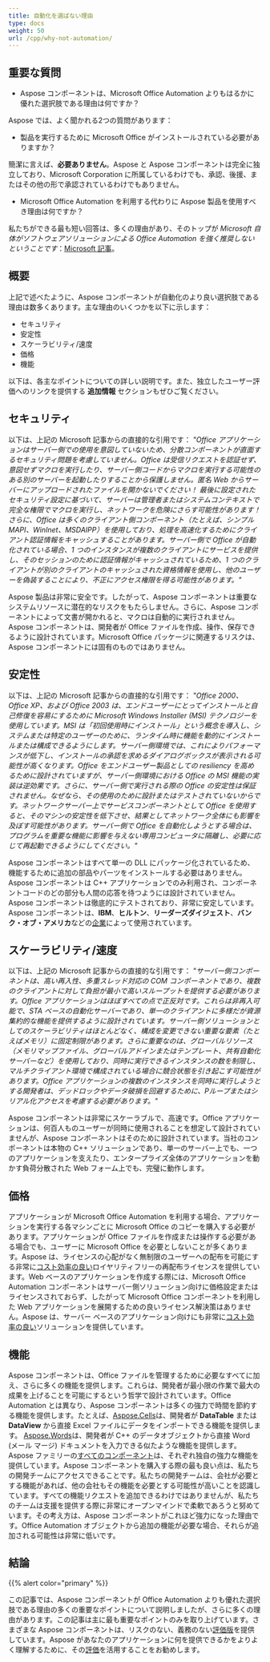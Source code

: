 ```yaml
---
title: 自動化を選ばない理由
type: docs
weight: 50
url: /cpp/why-not-automation/
---
```


## **重要な質問**
- Aspose コンポーネントは、Microsoft Office Automation よりもはるかに優れた選択肢である理由は何ですか？

Aspose では、よく聞かれる2つの質問があります：

- 製品を実行するために Microsoft Office がインストールされている必要がありますか？

簡潔に言えば、**必要ありません**。Aspose と Aspose コンポーネントは完全に独立しており、Microsoft Corporation に所属しているわけでも、承認、後援、またはその他の形で承認されているわけでもありません。

- Microsoft Office Automation を利用する代わりに Aspose 製品を使用すべき理由は何ですか？

私たちができる最も短い回答は、多くの理由があり、そのトップが *Microsoft 自体がソフトウェアソリューションによる Office Automation を強く推奨しないということです*：[Microsoft 記事](https://www.microsoft.com)。

## **概要**
上記で述べたように、Aspose コンポーネントが自動化のより良い選択肢である理由は数多くあります。主な理由のいくつかを以下に示します：

- セキュリティ
- 安定性
- スケーラビリティ/速度
- 価格
- 機能

以下は、各主なポイントについての詳しい説明です。また、独立したユーザー評価へのリンクを提供する **追加情報** セクションもぜひご覧ください。

## **セキュリティ**
以下は、上記の Microsoft 記事からの直接的な引用です：
*"Office アプリケーションはサーバー側での使用を意図していないため、分散コンポーネントが直面するセキュリティ問題を考慮していません。Office は受信リクエストを認証せず、意図せずマクロを実行したり、サーバー側コードからマクロを実行する可能性のある別のサーバーを起動したりすることから保護しません。匿名 Web からサーバーにアップロードされたファイルを開かないでください！ 最後に設定されたセキュリティ設定に基づいて、サーバーは管理者またはシステムコンテキストで完全な権限でマクロを実行し、ネットワークを危険にさらす可能性があります！ さらに、Office は多くのクライアント側コンポーネント（たとえば、シンプル MAPI、WinInet、MSDAIPP）を使用しており、処理を高速化するためにクライアント認証情報をキャッシュすることがあります。サーバー側で Office が自動化されている場合、1 つのインスタンスが複数のクライアントにサービスを提供し、そのセッションのために認証情報がキャッシュされているため、1 つのクライアントが別のクライアントのキャッシュされた資格情報を使用し、他のユーザーを偽装することにより、不正にアクセス権限を得る可能性があります。"*

Aspose 製品は非常に安全です。したがって、Aspose コンポーネントは重要なシステムリソースに潜在的なリスクをもたらしません。さらに、Aspose コンポーネントによって文書が開かれると、マクロは自動的に実行されません。Aspose コンポーネントは、開発者が Office ファイルを作成、操作、保存できるように設計されています。Microsoft Office パッケージに関連するリスクは、Aspose コンポーネントには固有のものではありません。

## **安定性**
以下は、上記の Microsoft 記事からの直接的な引用です：
*"Office 2000、Office XP、および Office 2003 は、エンドユーザーにとってインストールと自己修復を容易にするために Microsoft Windows Installer (MSI) テクノロジーを使用しています。MSI は「初回使用時にインストール」という概念を導入し、システムまたは特定のユーザーのために、ランタイム時に機能を動的にインストールまたは構成できるようにします。サーバー側環境では、これによりパフォーマンスが低下し、インストールの承認を求めるダイアログボックスが表示される可能性が高くなります。Office をエンドユーザー製品としての resiliency を高めるために設計されていますが、サーバー側環境における Office の MSI 機能の実装は逆効果です。さらに、サーバー側で実行される際の Office の安定性は保証されません。なぜなら、その使用のために設計またはテストされていないからです。ネットワークサーバー上でサービスコンポーネントとして Office を使用すると、そのマシンの安定性を低下させ、結果としてネットワーク全体にも影響を及ぼす可能性があります。サーバー側で Office を自動化しようとする場合は、プログラムを重要な機能に影響を与えない専用コンピュータに隔離し、必要に応じて再起動できるようにしてください。"*

Aspose コンポーネントはすべて単一の DLL にパッケージ化されているため、機能するために追加の部品やパーツをインストールする必要はありません。Aspose コンポーネントは C++ アプリケーションでのみ利用され、コンポーネントコードのどの部分も人間の応答を待つようには設計されていません。Aspose コンポーネントは徹底的にテストされており、非常に安定しています。Aspose コンポーネントは、**IBM**、**ヒルトン**、**リーダーズダイジェスト**、**バンク・オブ・アメリカ**などの[企業](https://about.aspose.com/customers)によって使用されています。

## **スケーラビリティ/速度**
以下は、上記の Microsoft 記事からの直接的な引用です：
*"サーバー側コンポーネントは、高い再入性、多重スレッド対応の COM コンポーネントであり、複数のクライアントに対して負担が最小で高いスループットを提供する必要があります。Office アプリケーションはほぼすべての点で正反対です。これらは非再入可能で、STA ベースの自動化サーバーであり、単一のクライアントに多様だが資源集約的な機能を提供するように設計されています。サーバー側ソリューションとしてのスケーラビリティはほとんどなく、構成を変更できない重要な要素（たとえばメモリ）に固定制限があります。さらに重要なのは、グローバルリソース（メモリマップファイル、グローバルアドインまたはテンプレート、共有自動化サーバーなど）を使用しており、同時に実行できるインスタンスの数を制限し、マルチクライアント環境で構成されている場合に競合状態を引き起こす可能性があります。Office アプリケーションの複数のインスタンスを同時に実行しようとする開発者は、デッドロックやデータ破損を回避するために、Pループまたはシリアル化アクセスを考慮する必要があります。"*

Aspose コンポーネントは非常にスケーラブルで、高速です。Office アプリケーションは、何百人ものユーザーが同時に使用されることを想定して設計されていませんが、Aspose コンポーネントはそのために設計されています。当社のコンポーネントは本物の C++ ソリューションであり、単一のサーバー上でも、一つのアプリケーションを支えたり、エンタープライズ全体のアプリケーションを動かす負荷分散された Web フォーム上でも、完璧に動作します。

## **価格**
アプリケーションが Microsoft Office Automation を利用する場合、アプリケーションを実行する各マシンごとに Microsoft Office のコピーを購入する必要があります。アプリケーションが Office ファイルを作成または操作する必要がある場合でも、ユーザーに Microsoft Office を必要としないことが多くあります。Aspose は、ライセンスの心配がなく無制限のユーザーへの配布を可能にする非常に[コスト効率の良い](https://purchase.aspose.com/)ロイヤリティフリーの再配布ライセンスを提供しています。Web ベースのアプリケーションを作成する際には、Microsoft Office Automation コンポーネントはサーバー側ソリューション向けに価格設定またはライセンスされておらず、したがって Microsoft Office コンポーネントを利用した Web アプリケーションを展開するための良いライセンス解決策はありません。Aspose は、サーバー ベースのアプリケーション向けにも非常に[コスト効率の良い](https://purchase.aspose.com/)ソリューションを提供しています。

## **機能**
Aspose コンポーネントは、Office ファイルを管理するために必要なすべてに加え、さらに多くの機能を提供します。これらは、開発者が最小限の作業で最大の成果を上げることを可能にするという哲学で設計されています。Office Automation とは異なり、Aspose コンポーネントは多くの強力で時間を節約する機能を提供します。たとえば、[Aspose.Cells](https://products.aspose.com/cells/cpp/)は、開発者が **DataTable** または **DataView** から直接 Excel ファイルにデータをインポートできる機能を提供します。 [Aspose.Words](https://products.aspose.com/words/net/)は、開発者が C++ のデータオブジェクトから直接 Word (メール マージ) ドキュメントを入力できる似たような機能を提供します。Aspose ファミリーの[すべてのコンポーネント](https://products.aspose.com/total/cpp/)は、それぞれ独自の強力な機能を提供しています。Aspose コンポーネントを購入する際の最も良い点は、私たちの開発チームにアクセスできることです。私たちの開発チームは、会社が必要とする機能があれば、他の会社もその機能を必要とする可能性が高いことを認識しています。すべての機能リクエストを追加できるわけではありませんが、私たちのチームは支援を提供する際に非常にオープンマインドで柔軟であろうと努めています。その考え方は、Aspose コンポーネントがこれほど強力になった理由です。Office Automation オブジェクトから追加の機能が必要な場合、それらが追加される可能性は非常に低いです。

## **結論**
{{% alert color="primary" %}} 

この記事では、Aspose コンポーネントが Office Automation よりも優れた選択肢である理由の多くの重要なポイントについて説明しましたが、さらに多くの理由があります。この記事は主に最も重要なポイントのみを取り上げています。さまざまな Aspose コンポーネントは、リスクのない、義務のない[評価版](https://downloads.aspose.com/slides/cpp)を提供しています。Aspose があなたのアプリケーションに何を提供できるかをよりよく理解するために、その[評価](https://downloads.aspose.com/slides/cpp)を活用することをお勧めします。